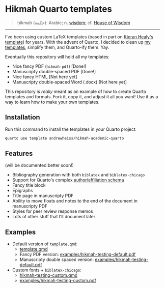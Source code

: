 # Hikmah Quarto templates

> ḥikmah (حكمة): Arabic; n. [wisdom](https://en.wikipedia.org/wiki/Hikmah); cf. [House of Wisdom](https://en.wikipedia.org/wiki/House_of_Knowledge)

---

I've been using custom LaTeX templates (based in part on [Kieran Healy's template](https://github.com/kjhealy/latex-custom-kjh)) for years. With the advent of Quarto, I decided to clean up [my templates](https://github.com/andrewheiss/portable-pandoc-magic), simplify them, and Quarto-ify them. Yay.

Eventually this repository will hold all my templates:

- Nice fancy PDF (`hikmah-pdf`) [Done!]
- Manuscripty double-spaced PDF [Done!]
- Nice fancy HTML [Not here yet]
- Manuscripty double-spaced Word (.docx) [Not here yet]

This repository is *really* meant as an example of how to create Quarto templates and formats. Fork it, copy it, and adjust it all you want! Use it as a way to learn how to make your own templates.


## Installation

Run this command to install the templates in your Quarto project:

```bash
quarto use template andrewheiss/hikmah-academic-quarto
```

## Features

(will be documented better soon!)

- Bibliography generation with both `biblatex` and `biblatex-chicago`
- Support for Quarto's complex [author/affiliation schema](https://quarto.org/docs/journals/authors.html)
- Fancy title block
- Epigraphs
- Title page in manuscripty PDF
- Ability to move floats and notes to the end of the document in manuscripty PDF
- Styles for peer review response memos
- Lots of other stuff that I'll document later


## Examples

- Default version of `template.qmd`:
  - [template.qmd](template.qmd)
  - Fancy PDF version: [examples/hikmah-testing-default.pdf](examples/hikmah-testing-default.pdf)
  - Manuscripty double spaced version: [examples/hikmah-testing-default.pdf](examples/hikmah-testing-manuscript-default.pdf)
- Custom fonts + `biblatex-chicago`:
  - [hikmah-testing-custom.qmd](hikmah-testing-custom.qmd)
  - [examples/hikmah-testing-custom.pdf](examples/hikmah-testing-custom.pdf)
